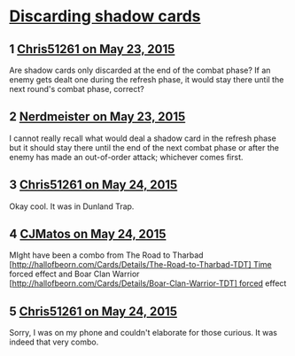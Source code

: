 # [Discarding shadow cards](https://community.fantasyflightgames.com/topic/177710-discarding-shadow-cards/)

## 1 [Chris51261 on May 23, 2015](https://community.fantasyflightgames.com/topic/177710-discarding-shadow-cards/?do=findComment&comment=1633287)

Are shadow cards only discarded at the end of the combat phase? If an enemy gets dealt one during the refresh phase, it would stay there until the next round's combat phase, correct?

## 2 [Nerdmeister on May 23, 2015](https://community.fantasyflightgames.com/topic/177710-discarding-shadow-cards/?do=findComment&comment=1633300)

I cannot really recall what would deal a shadow card in the refresh phase but it should stay there until the end of the next combat phase or after the enemy has made an out-of-order attack; whichever comes first.

## 3 [Chris51261 on May 24, 2015](https://community.fantasyflightgames.com/topic/177710-discarding-shadow-cards/?do=findComment&comment=1633825)

Okay cool. It was in Dunland Trap.

## 4 [CJMatos on May 24, 2015](https://community.fantasyflightgames.com/topic/177710-discarding-shadow-cards/?do=findComment&comment=1633865)

MIght have been a combo from The Road to Tharbad [http://hallofbeorn.com/Cards/Details/The-Road-to-Tharbad-TDT] Time forced effect and Boar Clan Warrior [http://hallofbeorn.com/Cards/Details/Boar-Clan-Warrior-TDT] forced effect

## 5 [Chris51261 on May 24, 2015](https://community.fantasyflightgames.com/topic/177710-discarding-shadow-cards/?do=findComment&comment=1634510)

Sorry, I was on my phone and couldn't elaborate for those curious. It was indeed that very combo. 

